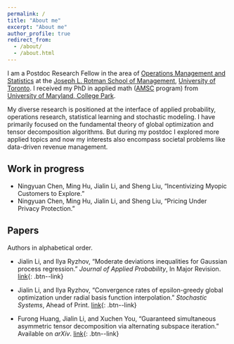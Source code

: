 ```yaml
---
permalink: /
title: "About me"
excerpt: "About me"
author_profile: true
redirect_from: 
  - /about/
  - /about.html
---
```


I am a Postdoc Research Fellow in the area of [Operations Management and Statistics](https://www.rotman.utoronto.ca/FacultyAndResearch/AcademicAreas/OperationsManagement/OM_Faculty) at the [Joseph L. Rotman School of Management](https://www.rotman.utoronto.ca/), [University of Toronto](https://www.utoronto.ca/). I received my PhD in applied math ([AMSC](https://amsc.umd.edu/) program) from [University of Maryland, College Park](https://www.umd.edu/).

My diverse research is positioned at the interface of applied probability, operations research, statistical learning and stochastic modeling. I have primarily focused on the fundamental theory of global optimization and tensor decomposition algorithms. But during my postdoc I explored more applied topics and now my interests also encompass societal problems like data-driven revenue management. 

## Work in progress

* Ningyuan Chen, Ming Hu, Jialin Li, and Sheng Liu, “Incentivizing Myopic Customers to Explore.”
* Ningyuan Chen, Ming Hu, Jialin Li, and Sheng Liu, “Pricing Under Privacy Protection.”


## Papers
Authors in alphabetical order.

* Jialin Li, and Ilya Ryzhov, “Moderate deviations inequalities for Gaussian process regression.” _Journal of Applied Probability_, In Major Revision.
[link](/files/2022_LiRy_gaussian.pdf){: .btn--link}

* Jialin Li, and Ilya Ryzhov, “Convergence rates of epsilon-greedy global optimization under radial basis function interpolation.” _Stochastic Systems_, Ahead of Print.
[link](https://doi.org/10.1287/stsy.2022.0096){: .btn--link}

* Furong Huang, Jialin Li, and Xuchen You, “Guaranteed simultaneous asymmetric tensor decomposition via alternating subspace iteration.” Available on _arXiv_.
[link](https://arxiv.org/abs/1805.10348){: .btn--link}
